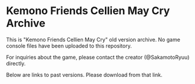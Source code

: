 # Kemono Friends Cellien May Cry Archive
This is "Kemono Friends Cellien May Cry" old version archive.
No game console files have been uploaded to this repository.


For inquiries about the game, please contact the creator (@SakamotoRyuu) directly.

Below are links to past versions. Please download from that link.

